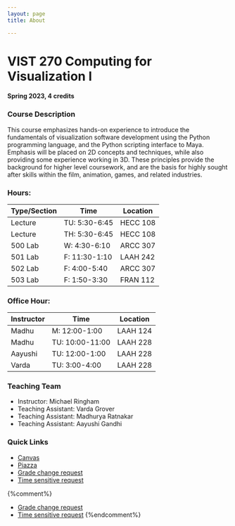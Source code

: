 ```yaml
---
layout: page
title: About

---
```

[//]: <> (todos.)

# VIST 270  Computing for Visualization I

#### Spring 2023, 4 credits 



### Course Description

This course emphasizes hands-on experience to introduce the fundamentals of visualization software development using the Python programming language, and the Python scripting interface to Maya. Emphasis will be placed on 2D concepts and techniques, while also providing some experience working in 3D. These principles provide the background for higher level coursework, and are the basis for highly sought after skills within the film, animation, games, and related industries.



### Hours:

| Type/Section | Time | Location |  
| ----------- | ----------- |----------| 
| Lecture | TU: 5:30-6:45 | HECC 108 |  
| Lecture | TH: 5:30-6:45 | HECC 108 |  
| 500 Lab| W: 4:30-6:10 | ARCC 307 |
| 501 Lab| F: 11:30-1:10 | LAAH 242 |
| 502 Lab| F: 4:00-5:40 | ARCC 307 |
| 503 Lab| F: 1:50-3:30 | FRAN 112 |

### Office Hour:

| Instructor | Time            | Location |  
|------------|-----------------|--| 
| Madhu      | M: 12:00-1:00   | LAAH 124 |  
| Madhu      | TU: 10:00-11:00 | LAAH 228 |  
| Aayushi    | TU: 12:00-1:00    | LAAH 228 |
| Varda      | TU: 3:00-4:00    | LAAH 228 |



### Teaching Team 
-  Instructor: Michael Ringham 
-  Teaching Assistant: Varda Grover
-  Teaching Assistant:  Madhurya Ratnakar
-   Teaching Assistant: Aayushi Gandhi 

### Quick Links 

- [Canvas](https://canvas.tamu.edu/courses/210252)
- [Piazza](https://piazza.com/class/lcuvsl24x5z7ar/) 
- [Grade change request](https://docs.google.com/forms/d/e/1FAIpQLScH2VzGon1jmW85VXP5Rh5lB_lBUSf-0RIGMav8g0GHb2lcvQ/viewform?usp=sharing)
- [Time sensitive request](https://docs.google.com/forms/d/e/1FAIpQLSfJGutvWBhGp169KKBq5kGEpZm9uPZyCx-zbI3_uy8aiENikA/viewform?usp=sharing)

{%comment%}
- [Grade change request](https://docs.google.com/forms/d/e/1FAIpQLSehOoE_0yTRLDM5JxFbv1fPajfRlCwNax1ExpBcpNJkLwle-Q/viewform?usp=sharing)
- [Time sensitive request](https://docs.google.com/forms/d/e/1FAIpQLSdcI2vYaaFRqoeHNkC4_fMJQFsZmsTTVosbSGRL_koCfR3f-g/viewform?usp=sharing)
{%endcomment%}





